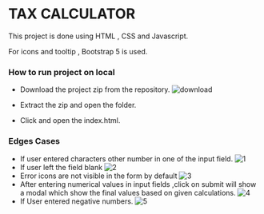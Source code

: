 
  

# TAX CALCULATOR

This project is done using HTML , CSS and Javascript.

For icons and tooltip , Bootstrap 5 is used.

  

### How to run project on local

  

- Download the project zip from the repository.
![download](https://github.com/Kuldeep9870/taxcalculator/assets/117843305/69001c2b-f237-4ed9-9f80-7774e7f88be5)

- Extract the zip and open the folder.

- Click and open the index.html.

### Edges Cases

- If user entered characters other number in one of the input field.
![1](https://github.com/Kuldeep9870/taxcalculator/assets/117843305/2defa3da-8b02-49d2-8f4f-5653fc15614a)
- If user left the field blank
![2](https://github.com/Kuldeep9870/taxcalculator/assets/117843305/3a901a56-4b0a-4fd9-9cb4-bfd411fd6f0b)
- Error icons are not visible in the form by default
![3](https://github.com/Kuldeep9870/taxcalculator/assets/117843305/42ec069d-2c15-4a62-b8bd-9cfa69fe4ecc)
- After entering numerical values in input fields ,click on submit will show a modal which show the final values based on given calculations.
![4](https://github.com/Kuldeep9870/taxcalculator/assets/117843305/0ce2b5e7-998d-4d8b-acb8-aa90c22f6b03)
- If User  entered negative numbers.
![5](https://github.com/Kuldeep9870/taxcalculator/assets/117843305/f368ebe9-7bf0-4f6c-8b55-5773ec4ea188)
